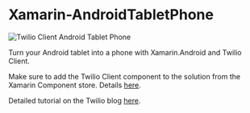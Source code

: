 Xamarin-AndroidTabletPhone
==========================

![Twilio Client Android Tablet Phone](http://cl.ly/image/0h0m1y402508/twilio-client-android-placeit.jpg)

Turn your Android tablet into a phone with Xamarin.Android and Twilio Client.

Make sure to add the Twilio Client component to the solution from the Xamarin Component store. Details [here](https://www.twilio.com/blog/2014/08/twilio-client-for-xamarin-part-1-introduction.html).

Detailed tutorial on the Twilio blog [here](http://twilio.com/blog/2014/11/twilio-client-for-xamarin-part-3-android).
